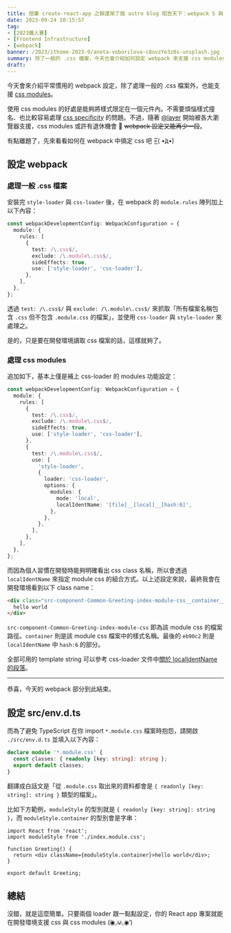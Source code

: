 ```yaml
---
title: 捨棄 create-react-app 之餘還架了個 astro blog 昭告天下：webpack 5 與 css
date: 2023-09-24 10:15:57
tag:
- [2023鐵人賽]
- [Frontend Infrastructure]
- [webpack]
banner: /2023/ithome-2023-9/aneta-voborilova-c8ovzYe3z0s-unsplash.jpg
summary: 除了一般的 .css 檔案，今天也會介紹如何設定 webpack 來支援 css modules
draft:
---
```


今天會來介紹平常慣用的 webpack 設定，除了處理一般的 .css 檔案外，也能支援 [css modules](https://css-tricks.com/css-modules-part-1-need/)。

使用 css modules 的好處是能夠將樣式限定在一個元件內。不需要煩惱樣式撞名、也比較容易處理 [css specificity](https://developer.mozilla.org/en-US/docs/Web/CSS/Specificity) 的問題。不過，隨著 [@layer](https://developer.mozilla.org/en-US/docs/Web/CSS/@layer) 開始被各大瀏覽器支援，css modules 或許有退休機會 🤔 ~~webpack 設定又能再少一段~~。

有點離題了，先來看看如何在 webpack 中搞定 css 吧 =͟͟͞͞( •̀д•́)

## 設定 webpack

### 處理一般 .css 檔案

安裝完 `style-loader` 與 `css-loader` 後，在 webpack 的 `module.rules` 陣列加上以下內容：

```ts
const webpackDevelopmentConfig: WebpackConfiguration = {
  module: {
    rules: [
      {
        test: /\.css$/,
        exclude: /\.module\.css$/,
        sideEffects: true,
        use: ['style-loader', 'css-loader'],
      },
    ],
  },
};
```

透過 `test: /\.css$/` 與 `exclude: /\.module\.css$/` 來抓取「所有檔案名稱包含 `.css` 但不包含 `.module.css` 的檔案」，並使用 `css-loader` 與 `style-loader` 來處理之。

是的，只是要在開發環境讀取 css 檔案的話，這樣就夠了。

### 處理 css modules

追加如下，基本上僅是補上 css-loader 的 modules 功能設定：

```ts
const webpackDevelopmentConfig: WebpackConfiguration = {
  module: {
    rules: [
      {
        test: /\.css$/,
        exclude: /\.module\.css$/,
        sideEffects: true,
        use: ['style-loader', 'css-loader'],
      },
      {
        test: /\.module\.css$/,
        use: [
          'style-loader',
          {
            loader: 'css-loader',
            options: {
              modules: {
                mode: 'local',
                localIdentName: '[file]__[local]__[hash:6]',
              },
            },
          },
        ],
      },
    ],
  },
};
```

而因為個人習慣在開發時能夠明確看出 css class 名稱，所以會透過 `localIdentName` 來指定 module css 的組合方式。以上述設定來說，最終我會在開發環境看到以下 class name：

```html
<div class="src-component-Common-Greeting-index-module-css__container__eb90c2">
  hello world
</div>
```

`src-component-Common-Greeting-index-module-css` 即為該 module css 的檔案路徑。`container` 則是該 module css 檔案中的樣式名稱。最後的 `eb90c2` 則是 `localIdentName` 中 `hash:6` 的部分。

全部可用的 template string 可以參考 css-loader 文件中[關於 localIdentName 的段落](https://webpack.js.org/loaders/css-loader/#localidentname)。

---

恭喜，今天的 webpack 部分到此結束。

## 設定 src/env.d.ts

而為了避免 TypeScript 在你 import `*.module.css` 檔案時抱怨，請開啟 `./src/env.d.ts` 並填入以下內容：

```ts
declare module '*.module.css' {
  const classes: { readonly [key: string]: string };
  export default classes;
}
```

翻譯成白話文是「從 `.module.css` 取出來的資料都會是 `{ readonly [key: string]: string }` 類型的檔案」。

比如下方範例，`moduleStyle` 的型別就是 `{ readonly [key: string]: string }`，而 `moduleStyle.container` 的型別會是字串：

```tsx
import React from 'react';
import moduleStyle from './index.module.css';

function Greeting() {
  return <div className={moduleStyle.container}>hello world</div>;
}

export default Greeting;
```

## 總結

沒錯，就是這麼簡單。只要兩個 loader 跟一點點設定，你的 React app 專案就能在開發環境支援 css 與 css modules (́◉◞౪◟◉‵)
